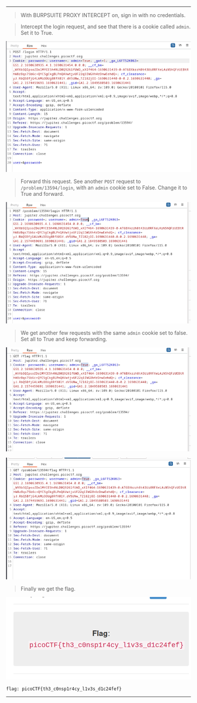
----

> With BURPSUITE PROXY INTERCEPT on, sign in with no credentials.

> Intercept the login request, and see that there is a cookie called `admin`.
> Set it to True.

![](./screenshots/61.png)

> Forward this request.
> See another `POST` request to `/problem/13594/login`, with an `admin` cookie set to False. Change it to True and forward.

![](./screenshots/62.png)


> We get another few requests with the same `admin` cookie set to false. Set all to True and keep forwarding.

![](./screenshots/63.png)

![](./screenshots/64.png)

> Finally we get the flag.

![](./screenshots/65.png)

```
flag: picoCTF{th3_c0nsp1r4cy_l1v3s_d1c24fef}
```

---
